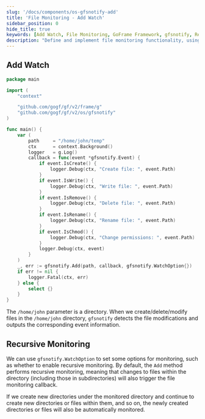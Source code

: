 ```yaml
---
slug: '/docs/components/os-gfsnotify-add'
title: 'File Monitoring - Add Watch'
sidebar_position: 0
hide_title: true
keywords: [Add Watch, File Monitoring, GoFrame Framework, gfsnotify, Recursive Monitoring, File Modification, Directory Monitoring, File Event, File Change, Monitoring Options]
description: "Define and implement file monitoring functionality, using the gfsnotify library in the GoFrame framework to monitor file creation, writing, deletion, renaming, and permission modification events in a specified directory. Supports recursive monitoring, automatically detecting changes in files within directories and subdirectories, with flexible monitoring options and real-time output of file event information related to the directory."
---
```


## Add Watch

```go
package main

import (
    "context"

    "github.com/gogf/gf/v2/frame/g"
    "github.com/gogf/gf/v2/os/gfsnotify"
)

func main() {
    var (
        path     = "/home/john/temp"
        ctx      = context.Background()
        logger   = g.Log()
        callback = func(event *gfsnotify.Event) {
            if event.IsCreate() {
                logger.Debug(ctx, "Create file: ", event.Path)
            }
            if event.IsWrite() {
                logger.Debug(ctx, "Write file: ", event.Path)
            }
            if event.IsRemove() {
                logger.Debug(ctx, "Delete file: ", event.Path)
            }
            if event.IsRename() {
                logger.Debug(ctx, "Rename file: ", event.Path)
            }
            if event.IsChmod() {
                logger.Debug(ctx, "Change permissions: ", event.Path)
            }
            logger.Debug(ctx, event)
        }
    )
    _, err := gfsnotify.Add(path, callback, gfsnotify.WatchOption{})
    if err != nil {
        logger.Fatal(ctx, err)
    } else {
        select {}
    }
}
```

The `/home/john` parameter is a directory. When we create/delete/modify files in the `/home/john` directory, `gfsnotify` detects the file modifications and outputs the corresponding event information.

## Recursive Monitoring

We can use `gfsnotify.WatchOption` to set some options for monitoring, such as whether to enable recursive monitoring. By default, the `Add` method performs recursive monitoring, meaning that changes to files within the directory (including those in subdirectories) will also trigger the file monitoring callback.

If we create new directories under the monitored directory and continue to create new directories or files within them, and so on, the newly created directories or files will also be automatically monitored.